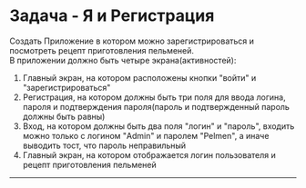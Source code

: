 # Задача - Я и Регистрация
Создать Приложение в котором можно зарегистрироваться и посмотреть рецепт приготовления пельменей.<br> 
В приложении должно быть четыре экрана(активностей):
1. Главный экран, на котором расположены кнопки "войти" и "зарегистрироваться" 
2. Регистрация, на котором должны быть три поля для ввода логина, пароля и подтверждения пароля(пароль и подтвержденный пароль должны быть равны)
3. Вход, на котором должны быть два поля "логин" и "пароль", входить можно только с логином "Admin" и паролем "Pelmen", а иначе выводить тост, что пароль неправильный
4. Главный экран, на котором отображается логин пользователя и рецепт приготовления пельменей
---
